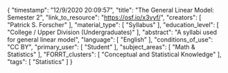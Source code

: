 {
    "timestamp": "12/9/2020 20:09:57",
    "title": "The General Linear Model: Semester 2",
    "link_to_resource": "https://osf.io/x3vyf/",
    "creators": [
        "Patrick S. Forscher"
    ],
    "material_type": [
        "Syllabus"
    ],
    "education_level": [
        "College / Upper Division (Undergraduates)"
    ],
    "abstract": "A syllabi used for general linear model",
    "language": [
        "English"
    ],
    "conditions_of_use": "CC BY",
    "primary_user": [
        "Student"
    ],
    "subject_areas": [
        "Math & Statistics"
    ],
    "FORRT_clusters": [
        "Conceptual and Statistical Knowledge"
    ],
    "tags": [
        "Statistics"
    ]
}